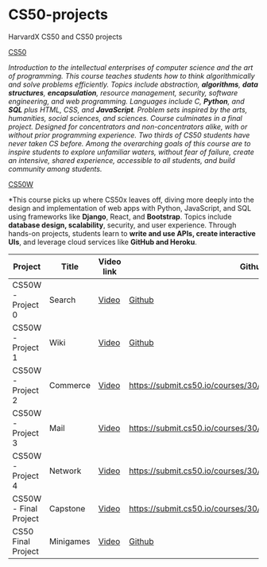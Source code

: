# CS50-projects
HarvardX CS50 and CS50 projects

[CS50](https://cs50.harvard.edu/x/2022/)

*Introduction to the intellectual enterprises of computer science and the art of programming. This course teaches students how to think algorithmically and solve problems efficiently. Topics include abstraction, **algorithms**, **data structures**, **encapsulation**, resource management, security, software engineering, and web programming. Languages include C, **Python**, and **SQL** plus HTML, CSS, and **JavaScript**. Problem sets inspired by the arts, humanities, social sciences, and sciences. Course culminates in a final project. Designed for concentrators and non-concentrators alike, with or without prior programming experience. Two thirds of CS50 students have never taken CS before. Among the overarching goals of this course are to inspire students to explore unfamiliar waters, without fear of failure, create an intensive, shared experience, accessible to all students, and build community among students.*

[CS50W](https://cs50.harvard.edu/web/2020/)

*This course picks up where CS50x leaves off, diving more deeply into the design and implementation of web apps with Python, JavaScript, and SQL using frameworks like **Django**, React, and **Bootstrap**. Topics include **database design, scalability**, security, and user experience. Through hands-on projects, students learn to **write and use APIs, create interactive UIs**, and leverage cloud services like **GitHub and Heroku**.


| Project           | Title        | Video link    | Github link   |
| -------------     | -------------| ------------- | ------------- |
| CS50W - Project 0 |  Search      | [Video](https://youtu.be/uEuZ8f1kiqY) | [Github](https://submit.cs50.io/courses/30/web50/projects/2020/x/search)   |
| CS50W - Project 1 | Wiki         | [Video](https://youtu.be/SNFVD-Vfq7I)  | [Github](https://submit.cs50.io/courses/30/web50/projects/2020/x/wiki)  |
| CS50W - Project 2 | Commerce     | [Video](https://youtu.be/kJygw9ngGIA)  | https://submit.cs50.io/courses/30/web50/projects/2020/x/commerce  |
| CS50W - Project 3 | Mail         | [Video](https://youtu.be/uSaJBzU5XYc)  | https://submit.cs50.io/courses/30/web50/projects/2020/x/mail  |
| CS50W - Project 4 | Network      | [Video](https://youtu.be/HHzfyrFP5GE)  | https://submit.cs50.io/courses/30/web50/projects/2020/x/network  |
| CS50W - Final Project | Capstone | [Video](https://youtu.be/iAnBZCSZy5gY)   | https://submit.cs50.io/courses/30/web50/projects/2020/x/capstone |
| CS50 Final Project| Minigames    | [Video](https://youtu.be/J0rMLxDNcXQ) | [Github](https://youtu.be/J0rMLxDNcXQ)   |



